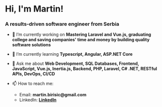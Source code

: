 <h1 align="left">Hi, I'm Martin!</h1>
<h3 align="left">A results-driven software engineer from Serbia</h3>

- 🔭 I’m currently working on **Mastering Laravel and Vue.js, graduating college and saving companies' time and money by building quality software solutions**

- 🌱 I’m currently learning **Typescript, Angular, ASP.NET Core**

- 💬 Ask me about **Web Development, SQL Databases, Frontend, JavaScript, Vue.js, Inertia.js, Backend, PHP, Laravel, C# .NET, RESTful APIs, DevOps, CI/CD**

- 📫 How to reach me:
  <ul>
    <li>Email: <b>martin.birisic@gmail.com</b></li>
    <li>LinkedIn: <b><a href="https://www.linkedin.com/in/web-developer-martin/">LinkedIn</a></b></li>
  </ul> 
